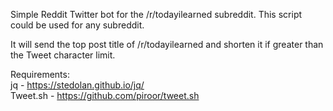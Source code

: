 Simple Reddit Twitter bot for the /r/todayilearned subreddit. This script could be used for any subreddit. 

It will send the top post title of /r/todayilearned and shorten it if greater than the Tweet character limit. 

Requirements: <br /> 
jq - https://stedolan.github.io/jq/ <br /> 
Tweet.sh - https://github.com/piroor/tweet.sh
